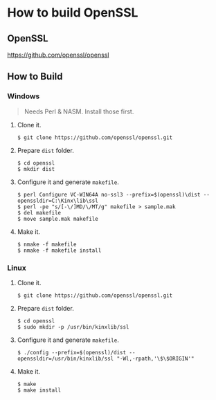 # How to build OpenSSL

## OpenSSL

https://github.com/openssl/openssl

## How to Build

### Windows

> Needs Perl & NASM. Install those first.

1. Clone it.
    ```
    $ git clone https://github.com/openssl/openssl.git
    ```
2. Prepare `dist` folder.
    ```
    $ cd openssl
    $ mkdir dist
    ```
3. Configure it and generate `makefile`.
    ```
    $ perl Configure VC-WIN64A no-ssl3 --prefix=$(openssl)\dist --openssldir=C:\Kinx\lib\ssl
    $ perl -pe "s/[-\/]MD/\/MT/g" makefile > sample.mak
    $ del makefile
    $ move sample.mak makefile
    ```
4. Make it.
    ```
    $ nmake -f makefile
    $ nmake -f makefile install
    ```

### Linux

1. Clone it.
    ```
    $ git clone https://github.com/openssl/openssl.git
    ```
2. Prepare `dist` folder.
    ```
    $ cd openssl
    $ sudo mkdir -p /usr/bin/kinxlib/ssl
    ```
3. Configure it and generate `makefile`.
    ```
    $ ./config --prefix=$(openssl)/dist --openssldir=/usr/bin/kinxlib/ssl "-Wl,-rpath,'\$\$ORIGIN'"
    ```
4. Make it.
    ```
    $ make
    $ make install
    ```
